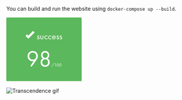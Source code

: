 You can build and run the website using `docker-compose up --build`.

![Project mark](./mark.png)

![Transcendence gif](./captured.gif)
